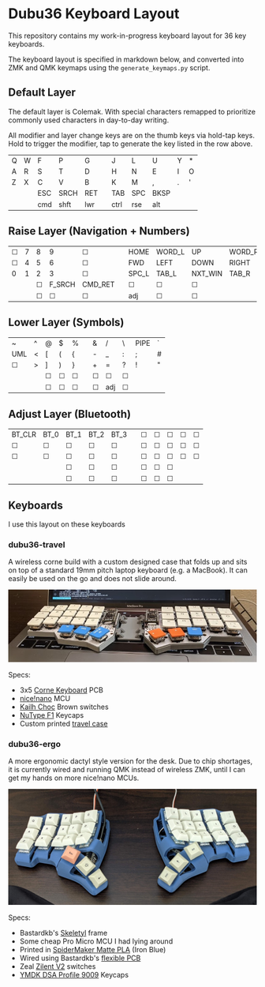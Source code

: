 # Dubu36 Keyboard Layout

This repository contains my work-in-progress keyboard layout for 36 key keyboards.

The keyboard layout is specified in markdown below, and converted into ZMK and QMK
keymaps using the `generate_keymaps.py` script.

## Default Layer

The default layer is Colemak. With special characters remapped to prioritize
commonly used characters in day-to-day writing.

All modifier and layer change keys are on the thumb keys via hold-tap keys.
Hold to trigger the modifier, tap to generate the key listed in the row above.

|     |     |     |      |     |     |      |     |      |     |     |
| --- | --- | --- | ---- | --- | --- | ---- | --- | ---- | --- | --- |
| Q   | W   | F   | P    | G   |     | J    | L   | U    | Y   | \*  |
| A   | R   | S   | T    | D   |     | H    | N   | E    | I   | O   |
| Z   | X   | C   | V    | B   |     | K    | M   | ,    | .   | '   |
|     |     | ESC | SRCH | RET |     | TAB  | SPC | BKSP |     |     |
|     |     | cmd | shft | lwr |     | ctrl | rse | alt  |     |     |

## Raise Layer (Navigation + Numbers)

|     |     |     |        |         |     |       |        |         |        |       |
| --- | --- | --- | ------ | ------- | --- | ----- | ------ | ------- | ------ | ----- |
| ☐   | 7   | 8   | 9      | ☐       |     | HOME  | WORD_L | UP      | WORD_R | END   |
| ☐   | 4   | 5   | 6      | ☐       |     | FWD   | LEFT   | DOWN    | RIGHT  | BCK   |
| 0   | 1   | 2   | 3      | ☐       |     | SPC_L | TAB_L  | NXT_WIN | TAB_R  | SPC_R |
|     |     | ☐   | F_SRCH | CMD_RET |     | ☐     | ☐      | ☐       |        |       |
|     |     | ☐   | ☐      | ☐       |     | adj   | ☐      | ☐       |        |       |

## Lower Layer (Symbols)

|     |     |     |     |     |     |     |     |     |      |     |
| --- | --- | --- | --- | --- | --- | --- | --- | --- | ---- | --- |
| ~   | ^   | @   | $   | %   |     | &   | /   | \   | PIPE | `   |
| UML | <   | [   | (   | {   |     | -   | \_  | :   | ;    | #   |
|  ☐  | >   | ]   | )   | }   |     | +   | =   | ?   | !    | "   |
|     |     | ☐   | ☐   | ☐   |     | ☐   | ☐   | ☐   |      |     |
|     |     | ☐   | ☐   | ☐   |     | ☐   | adj | ☐   |      |     |

## Adjust Layer (Bluetooth)

|        |      |      |      |      |     |     |     |     |     |     |
| ------ | ---- | ---- | ---- | ---- | --- | --- | --- | --- | --- | --- |
| BT_CLR | BT_0 | BT_1 | BT_2 | BT_3 |     | ☐   | ☐   | ☐   | ☐   | ☐   |
| ☐      | ☐    | ☐    | ☐    | ☐    |     | ☐   | ☐   | ☐   | ☐   | ☐   |
| ☐      | ☐    | ☐    | ☐    | ☐    |     | ☐   | ☐   | ☐   | ☐   | ☐   |
|        |      | ☐    | ☐    | ☐    |     | ☐   | ☐   | ☐   |     |     |
|        |      | ☐    | ☐    | ☐    |     | ☐   | ☐   | ☐   |     |     |

## Keyboards

I use this layout on these keyboards

### dubu36-travel

A wireless corne build with a custom designed case that folds up and sits on top of a
standard 19mm pitch laptop keyboard (e.g. a MacBook). It can easily be used on the go
and does not slide around.

![dubu36-travel picture](dubu36-travel/dubu36-travel.jpg)

Specs:

- 3x5 [Corne Keyboard](https://github.com/foostan/crkbd) PCB
- [nice!nano](https://nicekeyboards.com/nice-nano/) MCU
- [Kailh Choc](https://mkultra.click/choc-switches) Brown switches
- [NuType F1](https://nuphy.com/collections/shop/products/nutype-f1-aw20-late-summer-night-ver-keycaps) Keycaps
- Custom printed [travel case](dubu36-travel/case)

### dubu36-ergo

A more ergonomic dactyl style version for the desk. Due to chip shortages, it is
currently wired and running QMK instead of wireless ZMK, until I can get my hands on more
nice!nano MCUs.

![dubu36-ergo](dubu36-ergo/dubu36-ergo.jpg)

Specs:

- Bastardkb's [Skeletyl](https://github.com/Bastardkb/Skeletyl) frame
- Some cheap Pro Micro MCU I had lying around
- Printed in [SpiderMaker Matte PLA](https://www.amazon.com/SPIDER-MAKER-Matte-Printer-Filament/dp/B07HWNK53C?th=1) (Iron Blue)
- Wired using Bastardkb's [flexible PCB](https://bastardkb.com/product/flexible-pcb/)
- Zeal [Zilent V2](https://zealpc.net/products/zilent?variant=5894832324646) switches
- [YMDK DSA Profile 9009](https://kbdfans.com/products/dsa-9009-keycaps-set) Keycaps
